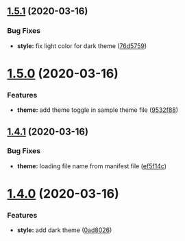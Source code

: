 ## [1.5.1](https://github.com/shhdharmen/bootstrap-theme-kit/compare/v1.5.0...v1.5.1) (2020-03-16)


### Bug Fixes

* **style:** fix light color for dark theme ([76d5759](https://github.com/shhdharmen/bootstrap-theme-kit/commit/76d5759eab69a5cb5cf848c3006adb716af294b4))

# [1.5.0](https://github.com/shhdharmen/bootstrap-theme-kit/compare/v1.4.1...v1.5.0) (2020-03-16)


### Features

* **theme:** add theme toggle in sample theme file ([9532f88](https://github.com/shhdharmen/bootstrap-theme-kit/commit/9532f88fdbcf8b03165de019b2d901808bbbb163))

## [1.4.1](https://github.com/shhdharmen/bootstrap-theme-kit/compare/v1.4.0...v1.4.1) (2020-03-16)


### Bug Fixes

* **theme:** loading file name from manifest file ([ef5f14c](https://github.com/shhdharmen/bootstrap-theme-kit/commit/ef5f14cafb1c037e56e4b72d27bb23261aace4a6))

# [1.4.0](https://github.com/shhdharmen/bootstrap-theme-kit/compare/v1.3.0...v1.4.0) (2020-03-16)


### Features

* **style:** add dark theme ([0ad8026](https://github.com/shhdharmen/bootstrap-theme-kit/commit/0ad80263ca9b133e0996e7e34907604eeaad72b4))

